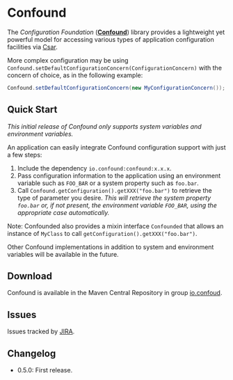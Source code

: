 # Confound

The _Configuration Foundation_ ([**Confound**](https://confound.io/)) library provides a lightweight yet powerful model for accessing various types of application configuration facilities via [Csar](https://csar.io).

More complex configuration may be using `Confound.setDefaultConfigurationConcern(ConfigurationConcern)` with the concern of choice, as in the following example:

```java
Confound.setDefaultConfigurationConcern(new MyConfigurationConcern());
```

## Quick Start

_This initial release of Confound only supports system variables and environment variables._

An application can easily integrate Confound configuration support with just a few steps:

1. Include the dependency `io.confound:confound:x.x.x`.
2. Pass configuration information to the application using an environment variable such as `FOO_BAR` or a system property such as `foo.bar`.
3. Call `Confound.getConfiguration().getXXX("foo.bar")` to retrieve the type of parameter you desire. _This will retrieve the system property `foo.bar` or, if not present, the environment variable `FOO_BAR`, using the appropriate case automatically._

Note: Confounded also provides a mixin interface `Confounded` that allows an instance of `MyClass` to call `getConfiguration().getXXX("foo.bar")`.  

Other Confound implementations in addition to system and environment variables will be available in the future.

## Download

Confound is available in the Maven Central Repository in group [io.confoud](https://search.maven.org/#search|ga|1|g%3A%22io.confound%22).

## Issues

Issues tracked by [JIRA](https://globalmentor.atlassian.net/projects/CONFOUND).

## Changelog

- 0.5.0: First release.
